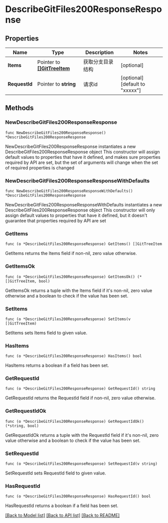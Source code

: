 # DescribeGitFiles200ResponseResponse

## Properties

Name | Type | Description | Notes
------------ | ------------- | ------------- | -------------
**Items** | Pointer to [**[]GitTreeItem**](GitTreeItem.md) | 获取分支目录结构 | [optional] 
**RequestId** | Pointer to **string** | 请求id | [optional] [default to "xxxxx"]

## Methods

### NewDescribeGitFiles200ResponseResponse

`func NewDescribeGitFiles200ResponseResponse() *DescribeGitFiles200ResponseResponse`

NewDescribeGitFiles200ResponseResponse instantiates a new DescribeGitFiles200ResponseResponse object
This constructor will assign default values to properties that have it defined,
and makes sure properties required by API are set, but the set of arguments
will change when the set of required properties is changed

### NewDescribeGitFiles200ResponseResponseWithDefaults

`func NewDescribeGitFiles200ResponseResponseWithDefaults() *DescribeGitFiles200ResponseResponse`

NewDescribeGitFiles200ResponseResponseWithDefaults instantiates a new DescribeGitFiles200ResponseResponse object
This constructor will only assign default values to properties that have it defined,
but it doesn't guarantee that properties required by API are set

### GetItems

`func (o *DescribeGitFiles200ResponseResponse) GetItems() []GitTreeItem`

GetItems returns the Items field if non-nil, zero value otherwise.

### GetItemsOk

`func (o *DescribeGitFiles200ResponseResponse) GetItemsOk() (*[]GitTreeItem, bool)`

GetItemsOk returns a tuple with the Items field if it's non-nil, zero value otherwise
and a boolean to check if the value has been set.

### SetItems

`func (o *DescribeGitFiles200ResponseResponse) SetItems(v []GitTreeItem)`

SetItems sets Items field to given value.

### HasItems

`func (o *DescribeGitFiles200ResponseResponse) HasItems() bool`

HasItems returns a boolean if a field has been set.

### GetRequestId

`func (o *DescribeGitFiles200ResponseResponse) GetRequestId() string`

GetRequestId returns the RequestId field if non-nil, zero value otherwise.

### GetRequestIdOk

`func (o *DescribeGitFiles200ResponseResponse) GetRequestIdOk() (*string, bool)`

GetRequestIdOk returns a tuple with the RequestId field if it's non-nil, zero value otherwise
and a boolean to check if the value has been set.

### SetRequestId

`func (o *DescribeGitFiles200ResponseResponse) SetRequestId(v string)`

SetRequestId sets RequestId field to given value.

### HasRequestId

`func (o *DescribeGitFiles200ResponseResponse) HasRequestId() bool`

HasRequestId returns a boolean if a field has been set.


[[Back to Model list]](../README.md#documentation-for-models) [[Back to API list]](../README.md#documentation-for-api-endpoints) [[Back to README]](../README.md)


